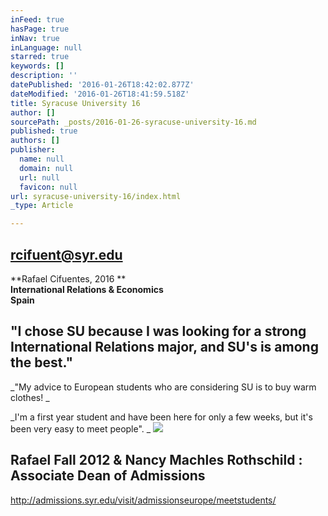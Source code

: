 ```yaml
---
inFeed: true
hasPage: true
inNav: true
inLanguage: null
starred: true
keywords: []
description: ''
datePublished: '2016-01-26T18:42:02.877Z'
dateModified: '2016-01-26T18:41:59.518Z'
title: Syracuse University 16
author: []
sourcePath: _posts/2016-01-26-syracuse-university-16.md
published: true
authors: []
publisher:
  name: null
  domain: null
  url: null
  favicon: null
url: syracuse-university-16/index.html
_type: Article

---
```

## rcifuent@syr.edu

**Rafael Cifuentes, 2016 **  
**International Relations & Economics**  
**Spain**

## "I chose SU because I was looking for a strong International Relations major, and SU's is among the best." 

_"My advice to European students who are considering SU is to buy warm clothes! _

_I'm a first year student and have been here for only a few weeks, but it's been very easy to meet people". _
![](https://the-grid-user-content.s3-us-west-2.amazonaws.com/e380824f-5a57-4b41-b0dd-6132121a67ae.jpg)

## Rafael Fall 2012 & Nancy Machles Rothschild : Associate Dean of Admissions

http://admissions.syr.edu/visit/admissionseurope/meetstudents/